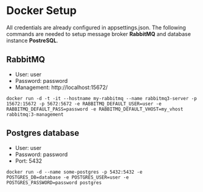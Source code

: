 # Docker Setup

All credentials are already configured in appsettings.json. The following commands are needed to setup message broker **RabbitMQ** and database instance **PostreSQL**.

## RabbitMQ

- User: user
- Password: password
- Management: http://localhost:15672/

```
docker run -d -t -it --hostname my-rabbitmq --name rabbitmq3-server -p 15672:15672 -p 5672:5672 -e RABBITMQ_DEFAULT_USER=user -e RABBITMQ_DEFAULT_PASS=password -e RABBITMQ_DEFAULT_VHOST=my_vhost rabbitmq:3-management
```

## Postgres database
- User: user
- Password: password
- Port: 5432

```
docker run -d --name some-postgres -p 5432:5432 -e POSTGRES_DB=database -e POSTGRES_USER=user -e POSTGRES_PASSWORD=password postgres
```